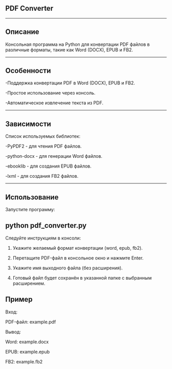 ## PDF Converter

---

## Описание

Консольная программа на Python для конвертации PDF файлов в различные форматы, такие как Word (DOCX), EPUB и FB2.

---

## Особенности

-Поддержка конвертации PDF в Word (DOCX), EPUB и FB2.

-Простое использование через консоль.

-Автоматическое извлечение текста из PDF.

---

## Зависимости

Список используемых библиотек:

-PyPDF2 - для чтения PDF файлов.

-python-docx - для генерации Word файлов.

-ebooklib - для создания EPUB файлов.

-lxml - для создания FB2 файлов.

---

## Использование

Запустите программу:

## python pdf_converter.py

Следуйте инструкциям в консоли:

1) Укажите желаемый формат конвертации (word, epub, fb2).

2) Перетащите PDF-файл в консольное окно и нажмите Enter.

3) Укажите имя выходного файла (без расширения).

4) Готовый файл будет сохранён в указанной папке с выбранным расширением.

## Пример

Вход:

PDF-файл: example.pdf

Вывод:

Word: example.docx

EPUB: example.epub

FB2: example.fb2


